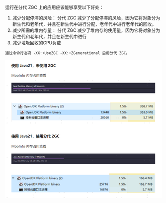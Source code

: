 运行在分代 ZGC 上的应用应该能够享受以下好处：
1. 减少分配停滞的风险：
分代 ZGC 减少了分配停滞的风险，因为它将对象分为新生代和老年代，并且在新生代中进行分配，老年代中进行老年代的回收。
2. 减少所需的堆内存量：
分代 ZGC 减少了堆内存的使用量，因为它将对象分为新生代和老年代，并且在新生代中进行
3. 减少垃圾回收的CPU负载

```
通过命令行选项 -XX:+UseZGC -XX:+ZGenerational 启用分代 ZGC。
```

![img.png](img.png)